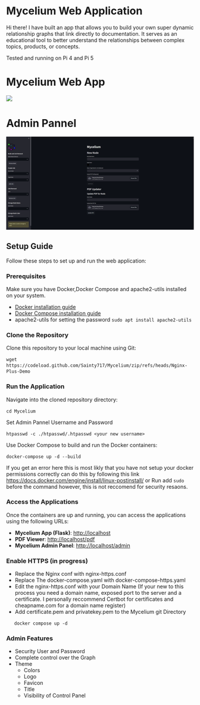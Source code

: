 
# Mycelium Web Application
Hi there! I have built an app that allows you to build your own super dynamic relationship graphs that link directly to documentation. It serves as an educational tool to better understand the relationships between complex topics, products, or concepts.

Tested and running on Pi 4 and Pi 5 
# Mycelium Web App
![](https://github.com/Sainty717/Mycelium/blob/main/ui.gif?raw=true)
# Admin Pannel
![](https://github.com/Sainty717/Mycelium/blob/main/M-admin.png?raw=true)

## Setup Guide

Follow these steps to set up and run the web application:

### Prerequisites

Make sure you have Docker,Docker Compose and apache2-utils installed on your system.

- [Docker installation guide](https://docs.docker.com/get-docker/)
- [Docker Compose installation guide](https://docs.docker.com/compose/install/)
- apache2-utils for setting the password
  ``` sudo apt install apache2-utils ```

### Clone the Repository

Clone this repository to your local machine using Git:
```
wget https://codeload.github.com/Sainty717/Mycelium/zip/refs/heads/Nginx-Plus-Demo
```


### Run the Application

Navigate into the cloned repository directory:
```
cd Mycelium
```
Set Admin Pannel Username and Password

```
htpasswd -c ./htpasswd/.htpasswd <your new username>
```

Use Docker Compose to build and run the Docker containers: 


```
docker-compose up -d --build
```
If you get an error here this is most likly that you have not setup your docker permissions correctly can do this by following this link https://docs.docker.com/engine/install/linux-postinstall/
or Run add ``` sudo ``` before the command however, this is not reccomend for security resaons. 


### Access the Applications

Once the containers are up and running, you can access the applications using the following URLs:

- **Mycelium App (Flask)**: [http://localhost](http://localhost)
- **PDF Viewer**: [http://localhost/pdf](http://localhost/pdfs)
- **Mycelium Admin Panel**: [http://localhost/admin](http://localhost/admin)


### Enable HTTPS (in progress)

 - Replace the Nginx conf with nginx-https.conf
 - Replace The docker-compose.yaml with docker-compose-https.yaml
 - Edit the nginx-https.conf with your Domain Name  (If your new to this process you need a domain name, exposed port to the server and a certificate. I personally reccommend Certbot for certificates and cheapname.com for a domain name register)
 - Add certificate.pem and privatekey.pem to the Mycelium git Directory
 
```
   docker compose up -d
```
   
### Admin Features
  - Security User and Password
  - Complete control over the Graph
  - Theme
    - Colors
    - Logo
    - Favicon
    - Title
    - Visibility of Control Panel


